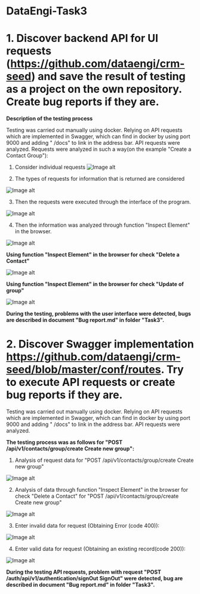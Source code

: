 # DataEngi-Task3
**1. Discover backend API for UI requests (https://github.com/dataengi/crm-seed) and save the result of testing as a project on the own repository. Create bug reports if they are.**
==================================
**Description of the testing process**

Testing was carried out manually using docker. Relying on API requests which are implemented in Swagger, which can find in docker by using port 9000 and adding " /docs" to link in the address bar. API requests were analyzed.
Requests were analyzed in such a way(on the example "Create a Contact Group"):

1. Consider individual requests
![Image alt](https://github.com/doctor9393/DataEngi-task-QA/blob/master/Task3/photos/GroupCreate1.jpg)

2. The types of requests for information that is returned are considered

![Image alt](https://github.com/doctor9393/DataEngi-task-QA/blob/master/Task3/photos/GroupCreate2.jpg)

3. Then the requests were executed through the interface of the program.

![Image alt](https://github.com/doctor9393/DataEngi-task-QA/blob/master/Task3/photos/GroupCreate3.jpg)

4. Then the information was analyzed through function "Inspect Element" in the browser.

![Image alt](https://github.com/doctor9393/DataEngi-task-QA/blob/master/Task3/photos/GroupCreate4.jpg)

**Using function "Inspect Element" in the browser for check "Delete a Contact"**

![Image alt](https://github.com/doctor9393/DataEngi-task-QA/blob/master/Task3/photos/Delete%20of%20contacts.jpg)

**Using function "Inspect Element" in the browser for check "Update of group"**

![Image alt](https://github.com/doctor9393/DataEngi-task-QA/blob/master/Task3/photos/UpdateOfGroup.jpg)


**During the testing, problems with the user interface were detected, bugs are described in document "Bug report.md" in folder "Task3".**


**2. Discover Swagger implementation https://github.com/dataengi/crm-seed/blob/master/conf/routes. Try to execute API requests or create bug reports if they are.**
==================================

Testing was carried out manually using docker. Relying on API requests which are implemented in Swagger, which can find in docker by using port 9000 and adding " /docs" to link in the address bar. API requests were analyzed.

**The testing process was as follows for  "POST /api/v1/contacts/group/create Create new group":**

1. Analysis of request data for "POST /api/v1/contacts/group/create Create new group"

![Image alt](https://github.com/doctor9393/DataEngi-task-QA/blob/master/Task3/photos/API1.jpg)

2. Analysis of data through function "Inspect Element" in the browser for check "Delete a Contact" for "POST /api/v1/contacts/group/create Create new group"

![Image alt](https://github.com/doctor9393/DataEngi-task-QA/blob/master/Task3/photos/API2.jpg)

3. Enter invalid data for request (Obtaining Error (code 400)):

![Image alt](https://github.com/doctor9393/DataEngi-task-QA/blob/master/Task3/photos/API3.jpg)

4. Enter valid data for request (Obtaining an existing record(code 200)):

![Image alt](https://github.com/doctor9393/DataEngi-task-QA/blob/master/Task3/photos/API4.jpg)

**During the testing API requests, problem with  request "POST /auth/api/v1/authentication/signOut
SignOut" were detected, bug are described in document "Bug report.md" in folder "Task3".**
